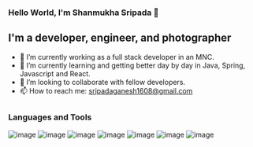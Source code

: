### Hello World, I'm Shanmukha Sripada 👋
## I'm a developer, engineer, and photographer
- 🔭 I’m currently working as a full stack developer in an MNC.
- 🌱 I’m currently learning and getting better day by day in Java, Spring, Javascript and React.
- 👯 I’m looking to collaborate with fellow developers.
- 📫 How to reach me: sripadaganesh1608@gmail.com
##

### Languages and Tools
![image](https://user-images.githubusercontent.com/52352985/205367003-80273afe-fa11-4529-b300-88ad2dd075bc.png)
![image](https://user-images.githubusercontent.com/52352985/205366768-3671ea6e-b8f2-4941-9270-c8d016ae93dd.png)
![image](https://user-images.githubusercontent.com/52352985/205366805-dbdc2ed6-bc6a-41ec-a66e-680eefbfd7ac.png)
![image](https://user-images.githubusercontent.com/52352985/205366817-9bfdda9b-0ba1-4aa5-afe6-84efe68b6254.png)
![image](https://user-images.githubusercontent.com/52352985/205366891-e4ea4ba9-3b65-4c40-970b-c0204e0c395f.png)
![image](https://user-images.githubusercontent.com/52352985/205366782-a4c84360-b26d-4f35-aa6b-2fa0afbc4d70.png)
![image](https://user-images.githubusercontent.com/52352985/205366908-4fff224b-b747-40bc-87fc-caade77a64bd.png)







<!--
**shanmukh16/shanmukh16** is a ✨ _special_ ✨ repository because its `README.md` (this file) appears on your GitHub profile.

Here are some ideas to get you started:

- 🔭 I’m currently working on ...
- 🌱 I’m currently learning ...
- 👯 I’m looking to collaborate on ...
- 🤔 I’m looking for help with ...
- 💬 Ask me about ...
- 📫 How to reach me: ...
- 😄 Pronouns: ...
- ⚡ Fun fact: ...
-->
